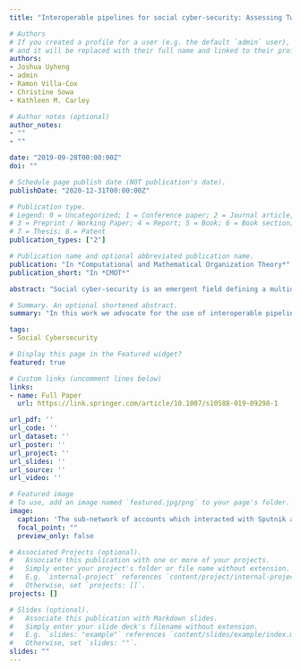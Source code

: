 ```yaml
---
title: "Interoperable pipelines for social cyber-security: Assessing Twitter information operations during NATO Trident Juncture 2018"

# Authors
# If you created a profile for a user (e.g. the default `admin` user), write the username (folder name) here 
# and it will be replaced with their full name and linked to their profile.
authors:
- Joshua Uyheng
- admin
- Ramon Villa-Cox
- Christine Sowa
- Kathleen M. Carley

# Author notes (optional)
author_notes:
- ""
- ""

date: "2019-09-28T00:00:00Z"
doi: ""

# Schedule page publish date (NOT publication's date).
publishDate: "2020-12-31T00:00:00Z"

# Publication type.
# Legend: 0 = Uncategorized; 1 = Conference paper; 2 = Journal article;
# 3 = Preprint / Working Paper; 4 = Report; 5 = Book; 6 = Book section;
# 7 = Thesis; 8 = Patent
publication_types: ["2"]

# Publication name and optional abbreviated publication name.
publication: "In *Computational and Mathematical Organization Theory*"
publication_short: "In *CMOT*"

abstract: "Social cyber-security is an emergent field defining a multidisciplinary and multimethodological approach to studying and preserving the free and open exchange of information online. This work contributes to burgeoning scholarship in this field by advocating the use of interoperable pipelines of computational tools. We demonstrate the utility of such a pipeline in a case study of Twitter information operations during the NATO Trident Juncture Exercises in 2018. By integratively utilizing tools from machine learning, natural language processing, and dynamic network analysis, we uncover significant bot activity aiming to discredit NATO targeted to key allied nations. We further show how to extend such analysis through drill-down procedures on individual influencers and influential subnetworks. We reflect on the value of interoperable pipelines for accumulating and triangulating insights that enable social cyber-security analysts to draw relevant insights across various scales of granularity."

# Summary. An optional shortened abstract.
summary: "In this work we advocate for the use of interoperable pipelines for Social Cybersecurity. We demonstrate one such pipeline in the analysis of the Twitter discussion of the Trident Juncture exercise. We find bot activity aiming to discredit NATO targeted and allied nations."

tags:
- Social Cybersecurity

# Display this page in the Featured widget?
featured: true

# Custom links (uncomment lines below)
links:
- name: Full Paper
  url: https://link.springer.com/article/10.1007/s10588-019-09298-1

url_pdf: ''
url_code: ''
url_dataset: ''
url_poster: ''
url_project: ''
url_slides: ''
url_source: ''
url_video: ''

# Featured image
# To use, add an image named `featured.jpg/png` to your page's folder. 
image:
  caption: 'The sub-network of accounts which interacted with Sputnik accounts. Red nodes represent accounts conservatively predicted to be bots using BotHunter.'
  focal_point: ""
  preview_only: false

# Associated Projects (optional).
#   Associate this publication with one or more of your projects.
#   Simply enter your project's folder or file name without extension.
#   E.g. `internal-project` references `content/project/internal-project/index.md`.
#   Otherwise, set `projects: []`.
projects: []

# Slides (optional).
#   Associate this publication with Markdown slides.
#   Simply enter your slide deck's filename without extension.
#   E.g. `slides: "example"` references `content/slides/example/index.md`.
#   Otherwise, set `slides: ""`.
slides: ""
---
```

